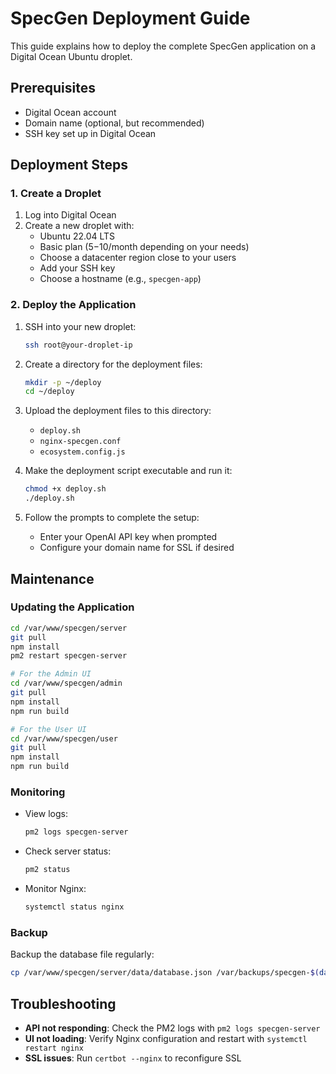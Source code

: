 # SpecGen Deployment Guide

This guide explains how to deploy the complete SpecGen application on a Digital Ocean Ubuntu droplet.

## Prerequisites

- Digital Ocean account
- Domain name (optional, but recommended)
- SSH key set up in Digital Ocean

## Deployment Steps

### 1. Create a Droplet

1. Log into Digital Ocean
2. Create a new droplet with:
   - Ubuntu 22.04 LTS
   - Basic plan ($5-$10/month depending on your needs)
   - Choose a datacenter region close to your users
   - Add your SSH key
   - Choose a hostname (e.g., `specgen-app`)

### 2. Deploy the Application

1. SSH into your new droplet:
   ```bash
   ssh root@your-droplet-ip
   ```

2. Create a directory for the deployment files:
   ```bash
   mkdir -p ~/deploy
   cd ~/deploy
   ```

3. Upload the deployment files to this directory:
   - `deploy.sh`
   - `nginx-specgen.conf`
   - `ecosystem.config.js`

4. Make the deployment script executable and run it:
   ```bash
   chmod +x deploy.sh
   ./deploy.sh
   ```

5. Follow the prompts to complete the setup:
   - Enter your OpenAI API key when prompted
   - Configure your domain name for SSL if desired

## Maintenance

### Updating the Application

```bash
cd /var/www/specgen/server
git pull
npm install
pm2 restart specgen-server

# For the Admin UI
cd /var/www/specgen/admin
git pull
npm install
npm run build

# For the User UI
cd /var/www/specgen/user
git pull
npm install
npm run build
```

### Monitoring

- View logs:
  ```bash
  pm2 logs specgen-server
  ```

- Check server status:
  ```bash
  pm2 status
  ```

- Monitor Nginx:
  ```bash
  systemctl status nginx
  ```

### Backup

Backup the database file regularly:
```bash
cp /var/www/specgen/server/data/database.json /var/backups/specgen-$(date +%Y%m%d).json
```

## Troubleshooting

- **API not responding**: Check the PM2 logs with `pm2 logs specgen-server`
- **UI not loading**: Verify Nginx configuration and restart with `systemctl restart nginx`
- **SSL issues**: Run `certbot --nginx` to reconfigure SSL